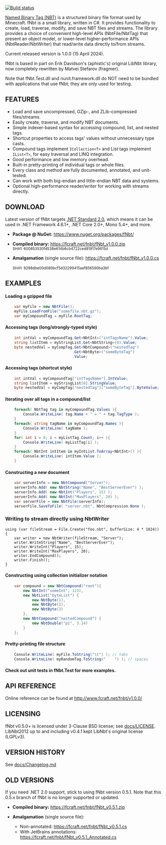 [![Build status](https://ci.appveyor.com/api/projects/status/vcdkhya4u6h26qr2/branch/master?svg=true)](https://ci.appveyor.com/project/fragmer/fnbt/branch/master)

[Named Binary Tag (NBT)](https://minecraft.gamepedia.com/NBT_format) is a structured binary file format used by Minecraft.
fNbt is a small library, written in C#. It provides functionality
to create, load, traverse, modify, and save NBT files and streams.
The library provides a choice of convenient high-level APIs (NbtFile/NbtTag) that present an object model,
or lower-level higher-performance APIs (NbtReader/NbtWriter) that read/write data directly to/from streams.

Current released version is 1.0.0 (15 April 2024).

fNbt is based in part on Erik Davidson's (aphistic's) original LibNbt library,
now completely rewritten by Matvei Stefarov (fragmer).

Note that fNbt.Test.dll and nunit.framework.dll do NOT need to be bundled with
applications that use fNbt; they are only used for testing.


## FEATURES
- Load and save uncompressed, GZip-, and ZLib-compressed files/streams.
- Easily create, traverse, and modify NBT documents.
- Simple indexer-based syntax for accessing compound, list, and nested tags.
- Shortcut properties to access tags' values without unnecessary type casts.
- Compound tags implement `ICollection<T>` and List tags implement `IList<T>`, for easy traversal and LINQ integration.
- Good performance and low memory overhead.
- Built-in pretty-printing of individual tags or whole files.
- Every class and method are fully documented, annotated, and unit-tested.
- Can work with both big-endian and little-endian NBT data and systems.
- Optional high-performance reader/writer for working with streams directly.


## DOWNLOAD
Latest version of fNbt targets [.NET Standard 2.0](https://learn.microsoft.com/en-us/dotnet/standard/net-standard?tabs=net-standard-2-0),
which means it can be used in .NET Framework 4.6.1+, .NET Core 2.0+, Mono 5.4+, and more.

- **Package @ NuGet:**  https://www.nuget.org/packages/fNbt/

- **Compiled binary:**  https://fcraft.net/fnbt/fNbt_v1.0.0.zip
    <br><sup>SHA1: 600853530fd538e614b6cb4722ced81917e9615d</sup>

- **Amalgamation** (single source file): https://fcraft.net/fnbt/fNbt_v1.0.0.cs    
    <br><sup>SHA1: 9298dbe00d080bcf5d32299415aaf856590ba3bf</sup>


## EXAMPLES
#### Loading a gzipped file
```cs
    var myFile = new NbtFile();
    myFile.LoadFromFile("somefile.nbt.gz");
    var myCompoundTag = myFile.RootTag;
```

#### Accessing tags (long/strongly-typed style)
```cs
    int intVal = myCompoundTag.Get<NbtInt>("intTagsName").Value;
    string listItem = myStringList.Get<NbtString>(0).Value;
    byte nestedVal = myCompTag.Get<NbtCompound>("nestedTag")
                              .Get<NbtByte>("someByteTag")
                              .Value;
```

#### Accessing tags (shortcut style)
```cs
    int intVal = myCompoundTag["intTagsName"].IntValue;
    string listItem = myStringList[0].StringValue;
    byte nestedVal = myCompTag["nestedTag"]["someByteTag"].ByteValue;
```

#### Iterating over all tags in a compound/list
```cs
    foreach( NbtTag tag in myCompoundTag.Values ){
        Console.WriteLine( tag.Name + " = " + tag.TagType );
    }
    foreach( string tagName in myCompoundTag.Names ){
        Console.WriteLine( tagName );
    }
    for( int i = 0; i < myListTag.Count; i++ ){
        Console.WriteLine( myListTag[i] );
    }
    foreach( NbtInt intItem in myIntList.ToArray<NbtInt>() ){
        Console.WriteLine( intItem.Value );
    }
```

#### Constructing a new document
```cs
    var serverInfo = new NbtCompound("Server");
    serverInfo.Add( new NbtString("Name", "BestServerEver") );
    serverInfo.Add( new NbtInt("Players", 15) );
    serverInfo.Add( new NbtInt("MaxPlayers", 20) );
    var serverFile = new NbtFile(serverInfo);
    serverFile.SaveToFile( "server.nbt", NbtCompression.None );
```

### Writing to stream directly using NbtWriter
```
using (var fileStream = File.Create("foo.nbt", bufferSize: 4 * 1024)) {
    var writer = new NbtWriter(fileStream, "Server");
    writer.WriteString("Name", "BestServerEver");
    writer.WriteInt("Players", 15);
    writer.WriteInt("MaxPlayers", 20);
    writer.EndCompound();
    writer.Finish();
}
```

#### Constructing using collection initializer notation
```cs
    var compound = new NbtCompound("root"){
        new NbtInt("someInt", 123),
        new NbtList("byteList") {
            new NbtByte(1),
            new NbtByte(2),
            new NbtByte(3)
        },
        new NbtCompound("nestedCompound") {
            new NbtDouble("pi", 3.14)
        }
    };
```

#### Pretty-printing file structure
```cs
    Console.WriteLine( myFile.ToString("\t") ); // tabs
    Console.WriteLine( myRandomTag.ToString("    ") ); // spaces
```

#### Check out unit tests in fNbt.Test for more examples.


## API REFERENCE
Online reference can be found at http://www.fcraft.net/fnbt/v1.0.0/


## LICENSING
fNbt v0.5.0+ is licensed under 3-Clause BSD license; see [docs/LICENSE](docs/LICENSE).
LibNbt2012 up to and including v0.4.1 kept LibNbt's original license (LGPLv3).


## VERSION HISTORY
See [docs/Changelog.md](docs/Changelog.md)


## OLD VERSIONS
If you need .NET 2.0 support, stick to using fNbt version 0.5.1.
Note that this 0.5.x branch of fNbt is no longer supported or updated.

- **Compiled binary:**  https://fcraft.net/fnbt/fNbt_v0.5.1.zip

- **Amalgamation** (single source file):
    - Non-annotated: https://fcraft.net/fnbt/fNbt_v0.5.1.cs
    - With JetBrains annotations: https://fcraft.net/fnbt/fNbt_v0.5.1_Annotated.cs
